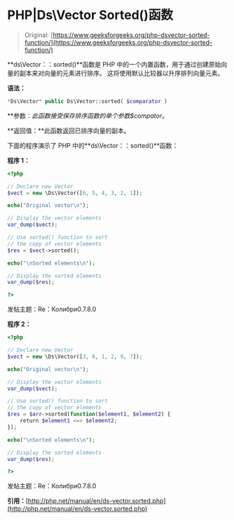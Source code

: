 # PHP|Ds\Vector Sorted()函数

> Original: [https://www.geeksforgeeks.org/php-dsvector-sorted-function/](https://www.geeksforgeeks.org/php-dsvector-sorted-function/)

**ds\Vector：：sorted()**函数是 PHP 中的一个内置函数，用于通过创建原始向量的副本来对向量的元素进行排序。 这将使用默认比较器以升序排列向量元素。

**语法：**

```php
*Ds\Vector* public Ds\Vector::sorted( $comparator )

```

**参数：**此函数接受保存排序函数的单个参数*$compator*。

**返回值：**此函数返回已排序向量的副本。

下面的程序演示了 PHP 中的**ds\Vector：：sorted()**函数：

**程序 1：**

```php
<?php

// Declare new Vector
$vect = new \Ds\Vector([6, 5, 4, 3, 2, 1]);

echo("Original vector\n");

// Display the vector elements
var_dump($vect);

// Use sorted() function to sort
// the copy of vector elements
$res = $vect->sorted();

echo("\nSorted elements\n");

// Display the sorted elements
var_dump($res);

?>
```

发帖主题：Re：Колибри0.7.8.0

**程序 2：**

```php
<?php

// Declare new Vector
$vect = new \Ds\Vector([3, 6, 1, 2, 9, 7]);

echo("Original vector\n");

// Display the vector elements
var_dump($vect);

// Use sorted() function to sort
// the copy of vector elements
$res = $arr->sorted(function($element1, $element2) {
    return $element1 <=> $element2;
});

echo("\nSorted elements\n");

// Display the sorted elements
var_dump($res);

?>
```

发帖主题：Re：Колибри0.7.8.0

**引用：**[http://php.net/manual/en/ds-vector.sorted.php](http://php.net/manual/en/ds-vector.sorted.php)